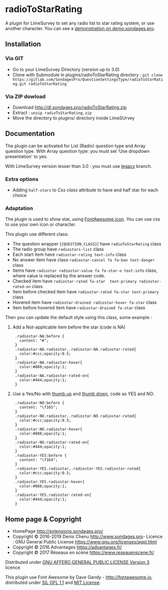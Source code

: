 # radioToStarRating #

A plugin for LimeSurvey to set any radio list to star rating system, or use another character. You can see a [demonstration on demo.sondages.pro](https://demo.sondages.pro/452542?newtest=Y).

## Installation

### Via GIT
- Go to your LimeSurvey Directory (version up to 3.0)
- Clone with Submodule in plugins/radioToStarRating directory : `git clone https://gitlab.com/SondagesPro/QuestionSettingsType/radioToStarRating.git radioToStarRating`

### Via ZIP dowload
- Download <http://dl.sondages.pro/radioToStarRating.zip>
- Extract : `unzip radioToStarRating.zip`
- Move the directory to plugins/ directory inside LimeSUrvey

## Documentation

The plugin can be activated for List (Radio) question type and Array question type. With Array question type: you must set 'Use dropdown presentation' to yes.

With LimeSurvey version lesser than 3.0 : you must use [legacy](https://gitlab.com/SondagesPro/QuestionSettingsType/radioToStarRating/tree/legacy) branch.

### Extra options

- Adding `half-stars` to _Css class_ attribute to have and half star for each choice

### Adaptation

The plugin is used to show star, using [FontAwesome icon](http://fontawesome.io/icons/). You can use css to use your own icon or character.

This plugin use different class:
- The question wrapper (`{QUESTION_CLASS}`) have `radioToStarRating` class
- The radio group have `radiostars-list` class
- Each start item have `radiostar-rating text-info` class
- No answer item have class `radiostar-cancel fa fa-ban text-danger` class
- Items have `radiostar radiostar-value fa fa-star-o text-info` class, where value is replaced by the answer code.
- Checked item have `radiostar-rated fa-star  text-primary radiostar-rated-on` class
- Item before checked item have `radiostar-rated fa-star text-primary` class
- Hovered item have `radiostar-drained radiostar-hover fa-star` class
- Item before hovered item have `radiostar-drained fa-star` class

Then you can update the default style using this class, some example :

1. Add a Not-applicable item before the star (code is NA)

        .radiostar-NA:before {
          content: "#";
        }
        .radiostar-NA.radiostar,.radiostar-NA.radiostar-rated{
          color:#ccc;opacity:0.5;
        }
        .radiostar-NA.radiostar-hover{
          color:#888;opacity:1;
        }
        .radiostar-NA.radiostar-rated-on{
          color:#444;opacity:1;
        }

2. Use a Yes/No with [thumb up](http://fontawesome.io/icon/thumbs-up/) and [thumb down](http://fontawesome.io/icon/thumbs-down), code as YES and NO.

        .radiostar-NO:before {
          content: "\f165";
        }
        .radiostar-NO.radiostar,.radiostar-NO.radiostar-rated{
          color:#ccc;opacity:0.5;
        }
        .radiostar-NO.radiostar-hover{
          color:#888;opacity:1;
        }
        .radiostar-NO.radiostar-rated-on{
          color:#444;opacity:1;
        }
        .radiostar-YES:before {
          content: "\f164";
        }
        .radiostar-YES.radiostar,.radiostar-YES.radiostar-rated{
          color:#ccc;opacity:0.5;
        }
        .radiostar-YES.radiostar-hover{
          color:#888;opacity:1;
        }
        .radiostar-YES.radiostar-rated-on{
          color:#444;opacity:1;
        }

## Home page & Copyright
- HomePage <http://extensions.sondages.pro/>
- Copyright © 2016-2019 Denis Chenu <http://www.sondages.pro>- Licence : GNU General Public License <https://www.gnu.org/licenses/agpl.html>
- Copyright © 2016 Advantages <https://advantages.fr/>
- Copyright © 2017 Réseaux en scène <https://www.reseauenscene.fr/>

Distributed under [GNU AFFERO GENERAL PUBLIC LICENSE Version 3](http://www.gnu.org/licenses/agpl.txt) licence

This plugin use Font Awesome by Dave Gandy - <http://fontawesome.io>, distributed under [SIL OFL 1.1](http://scripts.sil.org/OFL) and [MIT License](http://opensource.org/licenses/mit-license.html).
